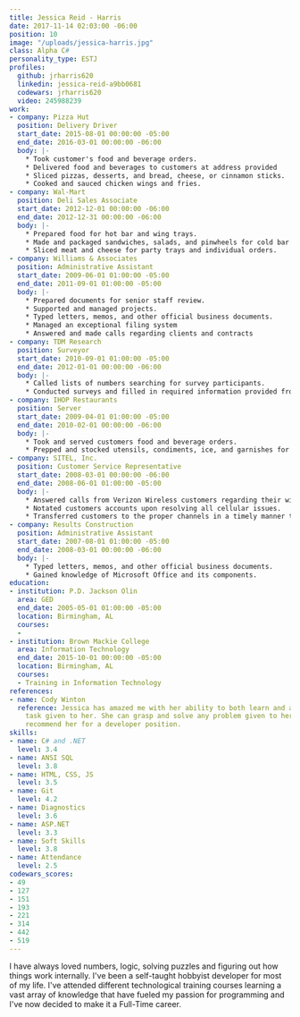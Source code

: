 ```yaml
---
title: Jessica Reid - Harris
date: 2017-11-14 02:03:00 -06:00
position: 10
image: "/uploads/jessica-harris.jpg"
class: Alpha C#
personality_type: ESTJ
profiles:
  github: jrharris620
  linkedin: jessica-reid-a9bb0681
  codewars: jrharris620
  video: 245988239
work:
- company: Pizza​ ​Hut
  position: Delivery​ ​Driver
  start_date: 2015-08-01 00:00:00 -05:00
  end_date: 2016-03-01 00:00:00 -06:00
  body: |-
    * Took customer's food and beverage orders.
    * Delivered food and beverages to customers at address provided
    * Sliced pizzas, desserts, and bread, cheese, or cinnamon sticks.
    * Cooked and sauced chicken wings and fries.
- company: Wal-Mart
  position: Deli​ ​Sales​ ​Associate
  start_date: 2012-12-01 00:00:00 -06:00
  end_date: 2012-12-31 00:00:00 -06:00
  body: |-
    * Prepared food for hot bar and wing trays.
    * Made and packaged sandwiches, salads, and pinwheels for cold bar and sandwich trays.
    * Sliced meat and cheese for party trays and individual orders.
- company: Williams​ ​&​ ​Associates​
  position: Administrative Assistant
  start_date: 2009-06-01 01:00:00 -05:00
  end_date: 2011-09-01 01:00:00 -05:00
  body: |-
    * Prepared documents for senior staff review.
    * Supported and managed projects.
    * Typed letters, memos, and other official business documents.
    * Managed an exceptional filing system
    * Answered and made calls regarding clients and contracts
- company: TDM​ ​Research​
  position: Surveyor
  start_date: 2010-09-01 01:00:00 -05:00
  end_date: 2012-01-01 00:00:00 -06:00
  body: |-
    * Called lists of numbers searching for survey participants.
    * Conducted surveys and filled in required information provided from various participants.
- company: IHOP​ ​Restaurants​
  position: Server
  start_date: 2009-04-01 01:00:00 -05:00
  end_date: 2010-02-01 00:00:00 -06:00
  body: |-
    * Took and served customers food and beverage orders.
    * Prepped and stocked utensils, condiments, ice, and garnishes for next shift.
- company: SITEL,​ ​Inc.​
  position: Customer Service Representative
  start_date: 2008-03-01 00:00:00 -06:00
  end_date: 2008-06-01 01:00:00 -05:00
  body: |-
    * Answered calls from Verizon Wireless customers regarding their wireless devices.
    * Notated customers accounts upon resolving all cellular issues.
    * Transferred customers to the proper channels in a timely manner to help resolve the cellular they are calling about.
- company: Results​ ​Construction​
  position: Administrative Assistant
  start_date: 2007-08-01 01:00:00 -05:00
  end_date: 2008-03-01 00:00:00 -06:00
  body: |-
    * Typed letters, memos, and other official business documents.
    * Gained knowledge of Microsoft Office and its components.
education:
- institution: P.D.​ ​Jackson​ ​Olin​
  area: GED
  end_date: 2005-05-01 01:00:00 -05:00
  location: Birmingham, AL
  courses:
  - 
- institution: Brown Mackie College
  area: Information Technology
  end_date: 2015-10-01 00:00:00 -05:00
  location: Birmingham, AL
  courses:
  - Training in Information Technology
references:
- name: Cody Winton
  reference: Jessica has amazed me with her ability to both learn and accomplish any
    task given to her. She can grasp and solve any problem given to her. I'd highly
    recommend her for a developer position.
skills:
- name: C# and .NET
  level: 3.4
- name: ANSI SQL
  level: 3.8
- name: HTML, CSS, JS
  level: 3.5
- name: Git
  level: 4.2
- name: Diagnostics
  level: 3.6
- name: ASP.NET
  level: 3.3
- name: Soft Skills
  level: 3.8
- name: Attendance
  level: 2.5
codewars_scores:
- 49
- 127
- 151
- 193
- 221
- 314
- 442
- 519
---
```


I have always loved numbers, logic, solving puzzles and figuring out how things work internally. I've been a self-taught hobbyist developer for most of my life. I've attended different technological training courses learning a vast array of knowledge that have fueled my passion for programming and I've now decided to make it a Full-Time career.